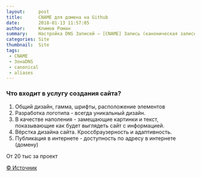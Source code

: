 ```yaml
---
layout:     post
title:      CNAME для домена на Github
date:       2018-01-13 11:57:05
author:     Климов Роман
summary:    Настройка DNS Записей — [CNAME] Запись (каноническая запись имени)
categories: Site
thumbnail:  Site
tags:
 - CNAME
 - ЗонаDNS
 - canonical
 - aliases
---
```


### Что входит в услугу создания сайта?

1) Общий дизайн, гамма, шрифты, расположение элементов
2) Разработка логотипа - всегда уникальный дизайн.
3) В качестве наполения - замещающие картинки и текст,
показывающие как будет выглядеть сайт с информацией.
4) Вёрстка дизайна сайта. Кроссбраузерность и адаптивность.
5) Публикация в интернете - доступность по адресу в интернете (домену)

От 20 тыс за проект

[© Источник](https://www.shellhacks.com/ru/setup-dns-cname-record/)